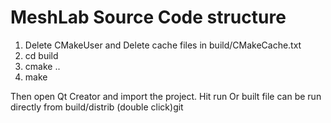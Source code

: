 # MeshLab Source Code structure

1. Delete CMakeUser and Delete cache files in build/CMakeCache.txt
2. cd build
3. cmake ..
4. make

Then open Qt Creator and import the project. Hit run
Or built file can be run directly from build/distrib (double click)git